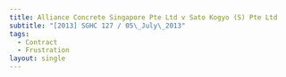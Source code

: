 ```yaml
---
title: Alliance Concrete Singapore Pte Ltd v Sato Kogyo (S) Pte Ltd
subtitle: "[2013] SGHC 127 / 05\_July\_2013"
tags:
  - Contract
  - Frustration
layout: single
---
```


